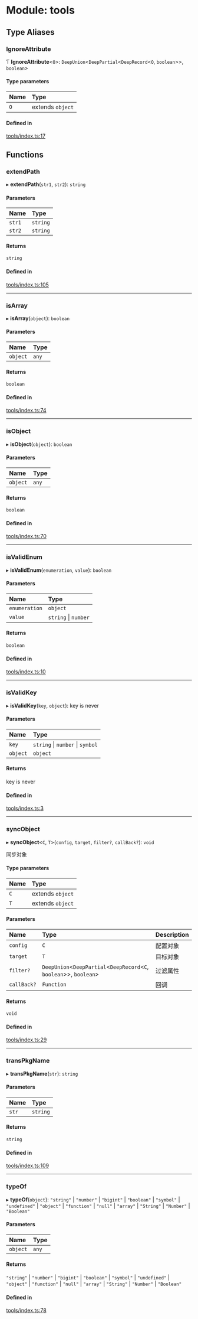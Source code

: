 # Module: tools

## Type Aliases

### IgnoreAttribute

Ƭ **IgnoreAttribute**<`O`\>: `DeepUnion`<`DeepPartial`<`DeepRecord`<`O`, `boolean`\>\>, `boolean`\>

#### Type parameters

| Name | Type |
| :------ | :------ |
| `O` | extends `object` |

#### Defined in

[tools/index.ts:17](https://github.com/Shiotsukikaedesari/vis-three/blob/2f5203e6/packages/utils/tools/index.ts#L17)

## Functions

### extendPath

▸ **extendPath**(`str1`, `str2`): `string`

#### Parameters

| Name | Type |
| :------ | :------ |
| `str1` | `string` |
| `str2` | `string` |

#### Returns

`string`

#### Defined in

[tools/index.ts:105](https://github.com/Shiotsukikaedesari/vis-three/blob/2f5203e6/packages/utils/tools/index.ts#L105)

___

### isArray

▸ **isArray**(`object`): `boolean`

#### Parameters

| Name | Type |
| :------ | :------ |
| `object` | `any` |

#### Returns

`boolean`

#### Defined in

[tools/index.ts:74](https://github.com/Shiotsukikaedesari/vis-three/blob/2f5203e6/packages/utils/tools/index.ts#L74)

___

### isObject

▸ **isObject**(`object`): `boolean`

#### Parameters

| Name | Type |
| :------ | :------ |
| `object` | `any` |

#### Returns

`boolean`

#### Defined in

[tools/index.ts:70](https://github.com/Shiotsukikaedesari/vis-three/blob/2f5203e6/packages/utils/tools/index.ts#L70)

___

### isValidEnum

▸ **isValidEnum**(`enumeration`, `value`): `boolean`

#### Parameters

| Name | Type |
| :------ | :------ |
| `enumeration` | `object` |
| `value` | `string` \| `number` |

#### Returns

`boolean`

#### Defined in

[tools/index.ts:10](https://github.com/Shiotsukikaedesari/vis-three/blob/2f5203e6/packages/utils/tools/index.ts#L10)

___

### isValidKey

▸ **isValidKey**(`key`, `object`): key is never

#### Parameters

| Name | Type |
| :------ | :------ |
| `key` | `string` \| `number` \| `symbol` |
| `object` | `object` |

#### Returns

key is never

#### Defined in

[tools/index.ts:3](https://github.com/Shiotsukikaedesari/vis-three/blob/2f5203e6/packages/utils/tools/index.ts#L3)

___

### syncObject

▸ **syncObject**<`C`, `T`\>(`config`, `target`, `filter?`, `callBack?`): `void`

同步对象

#### Type parameters

| Name | Type |
| :------ | :------ |
| `C` | extends `object` |
| `T` | extends `object` |

#### Parameters

| Name | Type | Description |
| :------ | :------ | :------ |
| `config` | `C` | 配置对象 |
| `target` | `T` | 目标对象 |
| `filter?` | `DeepUnion`<`DeepPartial`<`DeepRecord`<`C`, `boolean`\>\>, `boolean`\> | 过滤属性 |
| `callBack?` | `Function` | 回调 |

#### Returns

`void`

#### Defined in

[tools/index.ts:29](https://github.com/Shiotsukikaedesari/vis-three/blob/2f5203e6/packages/utils/tools/index.ts#L29)

___

### transPkgName

▸ **transPkgName**(`str`): `string`

#### Parameters

| Name | Type |
| :------ | :------ |
| `str` | `string` |

#### Returns

`string`

#### Defined in

[tools/index.ts:109](https://github.com/Shiotsukikaedesari/vis-three/blob/2f5203e6/packages/utils/tools/index.ts#L109)

___

### typeOf

▸ **typeOf**(`object`): ``"string"`` \| ``"number"`` \| ``"bigint"`` \| ``"boolean"`` \| ``"symbol"`` \| ``"undefined"`` \| ``"object"`` \| ``"function"`` \| ``"null"`` \| ``"array"`` \| ``"String"`` \| ``"Number"`` \| ``"Boolean"``

#### Parameters

| Name | Type |
| :------ | :------ |
| `object` | `any` |

#### Returns

``"string"`` \| ``"number"`` \| ``"bigint"`` \| ``"boolean"`` \| ``"symbol"`` \| ``"undefined"`` \| ``"object"`` \| ``"function"`` \| ``"null"`` \| ``"array"`` \| ``"String"`` \| ``"Number"`` \| ``"Boolean"``

#### Defined in

[tools/index.ts:78](https://github.com/Shiotsukikaedesari/vis-three/blob/2f5203e6/packages/utils/tools/index.ts#L78)
